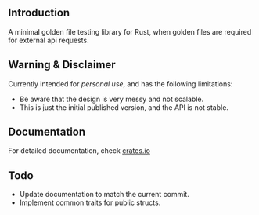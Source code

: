 ## Introduction

A minimal golden file testing library for Rust,
when golden files are required for external api requests.

## Warning & Disclaimer

Currently intended for _personal use_, and has the following limitations:

- Be aware that the design is very messy and not scalable.
- This is just the initial published version, and the API is not stable.

## Documentation

For detailed documentation, check [crates.io](https://docs.rs/goldrust/latest/goldrust/)

## Todo

- Update documentation to match the current commit.
- Implement common traits for public structs.